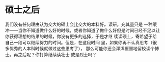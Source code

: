 # 硕士之后

我们没有任何理由认为交大的硕士会比交大的本科好。读研，充其量只是 一种缓冲——当你不知道做什么好的时候，或者你知道了做什么好但是时间已经不足以让你获得理想的结果的时候，你没有更多的选择，于是才继 续读硕士，寄希望于给自己一段可以继续努力的时间。但是，在这段时间 里，如果你再不认真思考（很多优秀的人本科时候就做过这些思考了）， 那么可能你还会浑浑噩噩地留校读个博士。再之后呢？你打算继续读壮士 或是烈士吗？

